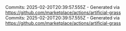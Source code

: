 Commits: 2025-02-20T20:39:57.555Z - Generated via https://github.com/marketplace/actions/artificial-grass
<br>
Commits: 2025-02-20T20:39:57.555Z - Generated via https://github.com/marketplace/actions/artificial-grass
<br>
